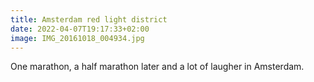 ```yaml
---
title: Amsterdam red light district
date: 2022-04-07T19:17:33+02:00
image: IMG_20161018_004934.jpg
---
```

One marathon, a half marathon later and a lot of laugher in Amsterdam.
